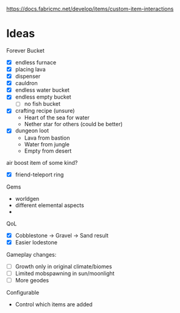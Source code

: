 https://docs.fabricmc.net/develop/items/custom-item-interactions 


# Ideas

Forever Bucket
* [x] endless furnace
* [x] placing lava
* [x] dispenser
* [x] cauldron
* [x] endless water bucket
* [x] endless empty bucket
	* [ ] no fish bucket
* [x] crafting recipe (unsure)
	* Heart of the sea for water
	* Nether star for others (could be better)
* [x] dungeon loot 
	* Lava from bastion
	* Water from jungle
	* Empty from desert

air boost item of some kind?

* [x] friend-teleport ring


Gems
* worldgen
* different elemental aspects
*

QoL
* [x] Cobblestone -> Gravel -> Sand result
* [x] Easier lodestone

Gameplay changes:
* [ ] Growth only in original climate/biomes
* [ ] Limited mobspawning in sun/moonlight
* [ ] More geodes

Configurable
* Control which items are added 

